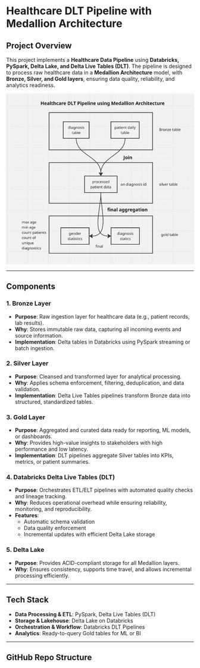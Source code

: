 # Healthcare DLT Pipeline with Medallion Architecture

## Project Overview
This project implements a **Healthcare Data Pipeline** using **Databricks, PySpark, Delta Lake, and Delta Live Tables (DLT)**. The pipeline is designed to process raw healthcare data in a **Medallion Architecture** model, with **Bronze, Silver, and Gold layers**, ensuring data quality, reliability, and analytics readiness.

![Architecture Diagram](healthcare.png)

---

## Components

### 1. **Bronze Layer**
- **Purpose**: Raw ingestion layer for healthcare data (e.g., patient records, lab results).  
- **Why**: Stores immutable raw data, capturing all incoming events and source information.  
- **Implementation**: Delta tables in Databricks using PySpark streaming or batch ingestion.

### 2. **Silver Layer**
- **Purpose**: Cleansed and transformed layer for analytical processing.  
- **Why**: Applies schema enforcement, filtering, deduplication, and data validation.  
- **Implementation**: Delta Live Tables pipelines transform Bronze data into structured, standardized tables.

### 3. **Gold Layer**
- **Purpose**: Aggregated and curated data ready for reporting, ML models, or dashboards.  
- **Why**: Provides high-value insights to stakeholders with high performance and low latency.  
- **Implementation**: DLT pipelines aggregate Silver tables into KPIs, metrics, or patient summaries.

### 4. **Databricks Delta Live Tables (DLT)**
- **Purpose**: Orchestrates ETL/ELT pipelines with automated quality checks and lineage tracking.  
- **Why**: Reduces operational overhead while ensuring reliability, monitoring, and reproducibility.  
- **Features**:
  - Automatic schema validation
  - Data quality enforcement
  - Incremental updates with efficient Delta Lake storage  

### 5. **Delta Lake**
- **Purpose**: Provides ACID-compliant storage for all Medallion layers.  
- **Why**: Ensures consistency, supports time travel, and allows incremental processing efficiently.

---

## Tech Stack
- **Data Processing & ETL**: PySpark, Delta Live Tables (DLT)  
- **Storage & Lakehouse**: Delta Lake on Databricks  
- **Orchestration & Workflow**: Databricks DLT Pipelines  
- **Analytics**: Ready-to-query Gold tables for ML or BI  

---

## GitHub Repo Structure

